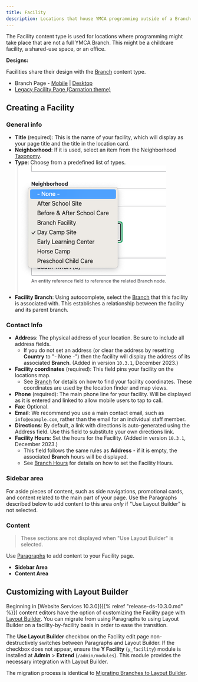 ```yaml
---
title: Facility
description: Locations that house YMCA programming outside of a Branch.
---
```


The Facility content type is used for locations where programming might take place that are not a full YMCA Branch. This might be a childcare facility, a shared-use space, or an office.

**Designs:**

Facilities share their design with the [Branch](../branch) content type.

- Branch Page - [Mobile](<../../../../../../assets/img/designs/lb/Branch Location Mobile.png>) | [Desktop](<../../../../../../assets/img/designs/lb/Branch Location Desktop.png>)
- [Legacy Facility Page (Carnation theme)](facility--carnation.png)

## Creating a Facility

### General info

- **Title** (required): This is the name of your facility, which will display as your page title and the title in the location card.
- **Neighborhood**: If it is used, select an item from the Neighborhood [Taxonomy](../../taxonomy).
- **Type**: Choose from a predefined list of types. ![A screenshot listing the preset Type options](facility--types.png)
- **Facility Branch**: Using autocomplete, select the [Branch](../branch) that this facility is associated with. This establishes a relationship between the facility and its parent branch.

### Contact Info

- **Address**: The physical address of your location. Be sure to include all address fields.
  - If you do not set an address (or clear the address by resetting **Country** to "- None -") then the facility will display the address of its associated **Branch**. (Added in version `10.3.1`, December 2023.)
- **Facility coordinates** (required): This field pins your facility on the locations map.
  - See [Branch](../branch/#contact-info) for details on how to find your facility coordinates. These coordinates are used by the location finder and map views.
- **Phone** (required): The main phone line for your facility. Will be displayed as it is entered and linked to allow mobile users to tap to call.
- **Fax**: Optional.
- **Email**: We recommend you use a main contact email, such as `info@example.com`, rather than the email for an individual staff member.
- **Directions**: By default, a link with directions is auto-generated using the Address field. Use this field to substitute your own directions link.
- **Facility Hours**: Set the hours for the Facility. (Added in version `10.3.1`, December 2023.)
  - This field follows the same rules as **Address** - if it is empty, the associated **Branch** hours will be displayed.
  - See [Branch Hours](../branch/#branch-hours) for details on how to set the Facility Hours.

### Sidebar area

For aside pieces of content, such as side navigations, promotional cards, and content related to the main part of your page. Use the Paragraphs described below to add content to this area *only* if "Use Layout Builder" is not selected.

### Content

> These sections are not displayed when "Use Layout Builder" is selected.

Use [Paragraphs](../../paragraphs) to add content to your Facility page.

- **Sidebar Area**
- **Content Area**

## Customizing with Layout Builder

Beginning in [Website Services 10.3.0]({{% relref "release-ds-10.3.0.md" %}}) content editors have the option of customizing the Facility page with [Layout Builder](../../layout-builder). You can migrate from using Paragraphs to using Layout Builder on a facility-by-facility basis in order to ease the transition.

The **Use Layout Builder** checkbox on the Facility edit page non-destructively switches between Paragraphs and Layout Builder. If the checkbox does not appear, ensure the **Y Facility** (`y_facility`) module is installed at **Admin** > **Extend** (`/admin/modules`). This module provides the necessary integration with Layout Builder.

The migration process is identical to [Migrating Branches to Layout Builder](../branch/#migrating-to-layout-builder).
